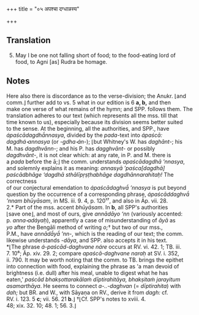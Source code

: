+++
title = "०५ अपश्चा दग्धान्नस्य"

+++
## Translation
5. May I be one not falling short of food; to the food-eating lord of  
food, to Agni \[as\] Rudra be homage.

## Notes
Here also there is discordance as to the verse-division; the Anukr. ⌊and  
comm.⌋ further add to vs. 5 what in our edition is 6 **a, b,** and then  
make one verse of what remains of the hymn; and SPP. follows them. The  
translation adheres to our text (which represents all the mss. till that  
time known to us), especially because its division seems better suited  
to the sense. At the beginning, all the authorities, and SPP., have  
*ápaścādagdhā́nnasya*, divided by the *pada*-text into *ápaścā:*  
*dagdhá॰annasya* (or *-gdha॰án-*); ⌊but Whitney's W. has *daghānt-*; his  
M. has *dagdhvānn-*; and his P. has *dagghvānt-* or possibly  
*dagdhvānt-*, it is not clear which: at any rate, in P. and M. there is  
a *pada* before the ā;⌋ the comm. understands *apaścādagdhā ’nnasya*,  
and solemnly explains it as meaning: *annasyā ’paśca\[dagdhā\]  
paścādbhāge ‘dagdhā sthālīpṛṣṭhabhāge dagdhānnarahitaḥ!* The correctness  
of our conjectural emendation to *ápaścādaghvā́ ’nnasya* is put beyond  
question by the occurrence of a corresponding phrase, *ápaścāddaghvā́  
’nnam bhūyāsam*, in MS. iii. 9. 4, p. 120¹⁷, and also in Āp. vii. 28.  
2.\* Part of the mss. accent *bhūyāsam*. In **b**, all SPP's authorities  
⌊save one⌋, and most of ours, give *annādāyo ‘nn* (variously accented:  
p. *anna॰adáyaḥ*), apparently a case of misunderstanding of *āyā* as  
*yo* after the Bengāli method of writing *o;*† but two of our mss.,  
P.M., have *annādā́yā́ ’nn-*, which is the reading of our text; the comm.  
likewise understands *-dāya*, and SPP. also accepts it in his text.  
\*⌊The phrase *á-paścād-daghvane náre* occurs at RV. vi. 42. 1; TB. iii.  
7. 10⁶; Āp. xiv. 29. 2; compare *apaścā-daghvane naraḥ* at SV. i. 352,  
ii. 790. It may be worth noting that the comm. to TB. brings the epithet  
into connection with food, explaining the phrase as 'a man devoid of  
brightness (i.e. dull) after his meal, unable to digest what he has  
eaten,' *paścād bhakṣottarakālaṁ dīptirahitāya, bhakṣitaṁ jarayitum  
asamarthāya*. He seems to connect *a-..-daghvan* (= *dīptirahita*) with  
*dah;* but BR. and W., with Sāyaṇa on RV., derive it from *dagh:* cf.  
RV. i. 123. 5 **c**; vii. 56. 21 **b**.⌋ †⌊Cf. SPP's notes to xviii. 4.  
48; xix. 32. 10; 48. 1; 56. 3.⌋
